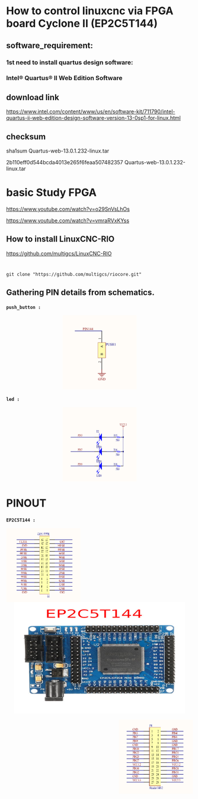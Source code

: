 # How to control linuxcnc via FPGA board Cyclone II (EP2C5T144)

## software_requirement:

### 1st need to install quartus design software:

### Intel® Quartus® II Web Edition Software


## download link

https://www.intel.com/content/www/us/en/software-kit/711790/intel-quartus-ii-web-edition-design-software-version-13-0sp1-for-linux.html


## checksum

sha1sum Quartus-web-13.0.1.232-linux.tar

2b110eff0d544bcda4013e265f6feaa507482357  Quartus-web-13.0.1.232-linux.tar


# basic Study FPGA

https://www.youtube.com/watch?v=o29SnVsLhOs

https://www.youtube.com/watch?v=vmraRVxKYss



## How to install LinuxCNC-RIO

https://github.com/multigcs/LinuxCNC-RIO



#
```
git clone "https://github.com/multigcs/riocore.git"
```






## Gathering PIN details from schematics.

**`push_button :`**

<p align="center">
  <img width="200" height="200" src="png/EP2C5T144/push_button.png">
</p>


**`led :`**

<p align="center">
  <img width="200" height="200" src="png/EP2C5T144/led.png">
</p>



# PINOUT




**`EP2C5T144 :`**

<img align="left" width="200" height="200" src="png/EP2C5T144/L.png">
<p align="center">
  <img width="460" height="300" src="png/EP2C5T144/EP2C5T144.jpg">
</p>

<img align="right" width="200" height="200" src="png/EP2C5T144/R.png">
















